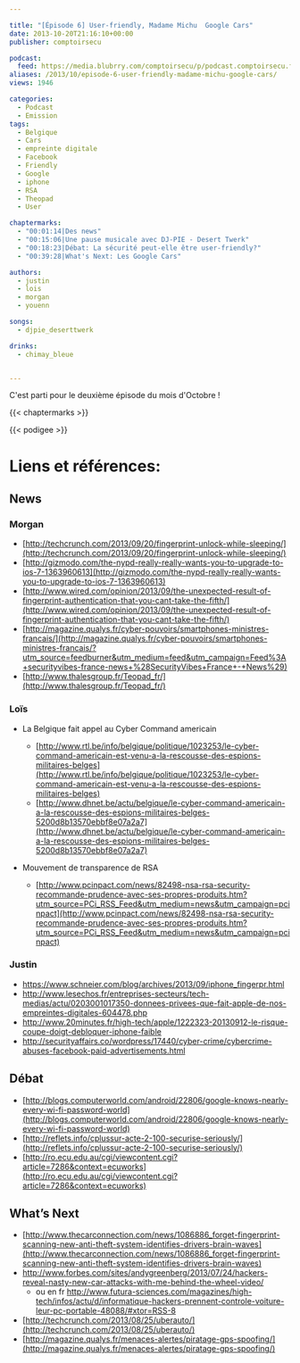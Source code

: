 ```yaml
---

title: "[Épisode 6] User-friendly, Madame Michu  Google Cars"
date: 2013-10-20T21:16:10+00:00
publisher: comptoirsecu

podcast:
  feed: https://media.blubrry.com/comptoirsecu/p/podcast.comptoirsecu.fr/CSEC.EP06.2013-10-20.USER_FRIENDLY.mp3
aliases: /2013/10/episode-6-user-friendly-madame-michu-google-cars/
views: 1946

categories:
  - Podcast
  - Emission
tags:
  - Belgique
  - Cars
  - empreinte digitale
  - Facebook
  - Friendly
  - Google
  - iphone
  - RSA
  - Theopad
  - User

chaptermarks:
  - "00:01:14|Des news"
  - "00:15:06|Une pause musicale avec DJ-PIE - Desert Twerk"
  - "00:18:23|Débat: La sécurité peut-elle être user-friendly?"
  - "00:39:28|What's Next: Les Google Cars"

authors:
  - justin
  - lois
  - morgan
  - youenn

songs:
  - djpie_deserttwerk

drinks:
  - chimay_bleue


---
```

C'est parti pour le deuxième épisode du mois d'Octobre !

{{< chaptermarks >}}


{{< podigee >}}


# Liens et références:

## News
### Morgan

- [http://techcrunch.com/2013/09/20/fingerprint-unlock-while-sleeping/](http://techcrunch.com/2013/09/20/fingerprint-unlock-while-sleeping/)
- [http://gizmodo.com/the-nypd-really-really-wants-you-to-upgrade-to-ios-7-1363960613](http://gizmodo.com/the-nypd-really-really-wants-you-to-upgrade-to-ios-7-1363960613)
- [http://www.wired.com/opinion/2013/09/the-unexpected-result-of-fingerprint-authentication-that-you-cant-take-the-fifth/](http://www.wired.com/opinion/2013/09/the-unexpected-result-of-fingerprint-authentication-that-you-cant-take-the-fifth/)
- [http://magazine.qualys.fr/cyber-pouvoirs/smartphones-ministres-francais/](http://magazine.qualys.fr/cyber-pouvoirs/smartphones-ministres-francais/?utm_source=feedburner&utm_medium=feed&utm_campaign=Feed%3A+securityvibes-france-news+%28SecurityVibes+France+-+News%29)
- [http://www.thalesgroup.fr/Teopad_fr/](http://www.thalesgroup.fr/Teopad_fr/)

### Loïs

- La Belgique fait appel au Cyber Command americain

  - [http://www.rtl.be/info/belgique/politique/1023253/le-cyber-command-americain-est-venu-a-la-rescousse-des-espions-militaires-belges](http://www.rtl.be/info/belgique/politique/1023253/le-cyber-command-americain-est-venu-a-la-rescousse-des-espions-militaires-belges)
  - [http://www.dhnet.be/actu/belgique/le-cyber-command-americain-a-la-rescousse-des-espions-militaires-belges-5200d8b13570ebbf8e07a2a7](http://www.dhnet.be/actu/belgique/le-cyber-command-americain-a-la-rescousse-des-espions-militaires-belges-5200d8b13570ebbf8e07a2a7)

- Mouvement de transparence de RSA

  - [http://www.pcinpact.com/news/82498-nsa-rsa-security-recommande-prudence-avec-ses-propres-produits.htm?utm_source=PCi_RSS_Feed&utm_medium=news&utm_campaign=pcinpact](http://www.pcinpact.com/news/82498-nsa-rsa-security-recommande-prudence-avec-ses-propres-produits.htm?utm_source=PCi_RSS_Feed&utm_medium=news&utm_campaign=pcinpact)

### Justin

- <https://www.schneier.com/blog/archives/2013/09/iphone_fingerpr.html>
- <http://www.lesechos.fr/entreprises-secteurs/tech-medias/actu/0203001017350-donnees-privees-que-fait-apple-de-nos-empreintes-digitales-604478.php>
- <http://www.20minutes.fr/high-tech/apple/1222323-20130912-le-risque-coupe-doigt-debloquer-iphone-faible>
- <http://securityaffairs.co/wordpress/17440/cyber-crime/cybercrime-abuses-facebook-paid-advertisements.html>

## Débat

- [http://blogs.computerworld.com/android/22806/google-knows-nearly-every-wi-fi-password-world](http://blogs.computerworld.com/android/22806/google-knows-nearly-every-wi-fi-password-world)
- [http://reflets.info/cplussur-acte-2-100-securise-seriously/](http://reflets.info/cplussur-acte-2-100-securise-seriously/)
- [http://ro.ecu.edu.au/cgi/viewcontent.cgi?article=7286&context=ecuworks](http://ro.ecu.edu.au/cgi/viewcontent.cgi?article=7286&context=ecuworks)

## What’s Next

- [http://www.thecarconnection.com/news/1086886_forget-fingerprint-scanning-new-anti-theft-system-identifies-drivers-brain-waves](http://www.thecarconnection.com/news/1086886_forget-fingerprint-scanning-new-anti-theft-system-identifies-drivers-brain-waves)
- <http://www.forbes.com/sites/andygreenberg/2013/07/24/hackers-reveal-nasty-new-car-attacks-with-me-behind-the-wheel-video/>
  - ou en fr <http://www.futura-sciences.com/magazines/high-tech/infos/actu/d/informatique-hackers-prennent-controle-voiture-leur-pc-portable-48088/#xtor=RSS-8>
- [http://techcrunch.com/2013/08/25/uberauto/](http://techcrunch.com/2013/08/25/uberauto/)
- [http://magazine.qualys.fr/menaces-alertes/piratage-gps-spoofing/](http://magazine.qualys.fr/menaces-alertes/piratage-gps-spoofing/)

